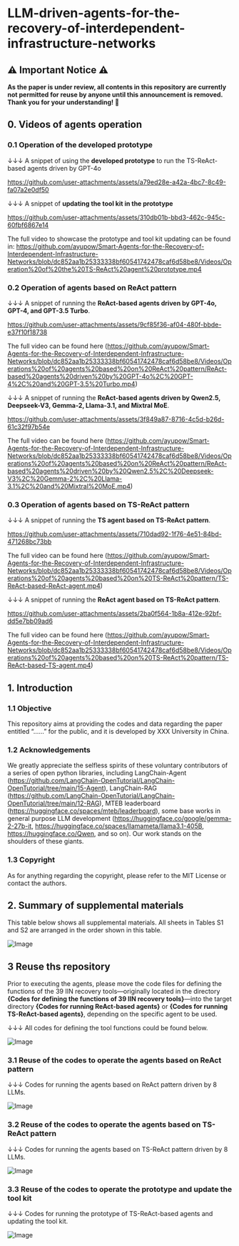 # LLM-driven-agents-for-the-recovery-of-interdependent-infrastructure-networks

## ⚠️ Important Notice ⚠️
__As the paper is under review, all contents in this repository are currently not permitted for reuse by anyone until this announcement is removed. Thank you for your understanding! 🙏__

## 0. Videos of agents operation

### 0.1 Operation of the developed prototype

↓↓↓ A snippet of using the **developed prototype** to run the TS-ReAct-based agents driven by GPT-4o

https://github.com/user-attachments/assets/a79ed28e-a42a-4bc7-8c49-fa07a2e0df50

↓↓↓ A snippet of **updating the tool kit in the prototype**

https://github.com/user-attachments/assets/310db01b-bbd3-462c-945c-60fbf6867e14

The full video to showcase the prototype and tool kit updating can be found in: https://github.com/ayupow/Smart-Agents-for-the-Recovery-of-Interdependent-Infrastructure-Networks/blob/dc852aa1b25333338bf60541742478caf6d58be8/Videos/Operation%20of%20the%20TS-ReAct%20agent%20prototype.mp4

### 0.2 Operation of agents based on ReAct pattern

↓↓↓ A snippet of running the **ReAct-based agents driven by GPT-4o, GPT-4, and GPT-3.5 Turbo**.

https://github.com/user-attachments/assets/9cf85f36-af04-480f-bbde-e37f10f18738

The full video can be found here (https://github.com/ayupow/Smart-Agents-for-the-Recovery-of-Interdependent-Infrastructure-Networks/blob/dc852aa1b25333338bf60541742478caf6d58be8/Videos/Operations%20of%20agents%20based%20on%20ReAct%20pattern/ReAct-based%20agents%20driven%20by%20GPT-4o%2C%20GPT-4%2C%20and%20GPT-3.5%20Turbo.mp4)
 
↓↓↓ A snippet of running the **ReAct-based agents driven by Qwen2.5, Deepseek-V3, Gemma-2, Llama-3.1, and Mixtral MoE**.

https://github.com/user-attachments/assets/3f849a87-8716-4c5d-b26d-61c32f97b54e

The full video can be found here (https://github.com/ayupow/Smart-Agents-for-the-Recovery-of-Interdependent-Infrastructure-Networks/blob/dc852aa1b25333338bf60541742478caf6d58be8/Videos/Operations%20of%20agents%20based%20on%20ReAct%20pattern/ReAct-based%20agents%20driven%20by%20Qwen2.5%2C%20Deepseek-V3%2C%20Gemma-2%2C%20Llama-3.1%2C%20and%20Mixtral%20MoE.mp4)

### 0.3 Operation of agents based on TS-ReAct pattern

↓↓↓ A snippet of running the **TS agent based on TS-ReAct pattern**. 

https://github.com/user-attachments/assets/710dad92-1f76-4e51-84bd-471268bc73bb

The full video can be found here (https://github.com/ayupow/Smart-Agents-for-the-Recovery-of-Interdependent-Infrastructure-Networks/blob/dc852aa1b25333338bf60541742478caf6d58be8/Videos/Operations%20of%20agents%20based%20on%20TS-ReAct%20pattern/TS-ReAct-based-ReAct-agent.mp4)

↓↓↓ A snippet of running the **ReAct agent based on TS-ReAct pattern**. 

https://github.com/user-attachments/assets/2ba0f564-1b8a-412e-92bf-dd5e7bb09ad6

The full video can be found here (https://github.com/ayupow/Smart-Agents-for-the-Recovery-of-Interdependent-Infrastructure-Networks/blob/dc852aa1b25333338bf60541742478caf6d58be8/Videos/Operations%20of%20agents%20based%20on%20TS-ReAct%20pattern/TS-ReAct-based-TS-agent.mp4)

## 1. Introduction
### 1.1 Objective 
This repository aims at providing the codes and data regarding the paper entitled “……” for the public, and it is developed by XXX University in China.
### 1.2 Acknowledgements
We greatly appreciate the selfless spirits of these voluntary contributors of a series of open python libraries, including LangChain-Agent (https://github.com/LangChain-OpenTutorial/LangChain-OpenTutorial/tree/main/15-Agent), LangChain-RAG (https://github.com/LangChain-OpenTutorial/LangChain-OpenTutorial/tree/main/12-RAG), MTEB leaderboard (https://huggingface.co/spaces/mteb/leaderboard), some base works in general purpose LLM development (https://huggingface.co/google/gemma-2-27b-it, https://huggingface.co/spaces/llamameta/llama3.1-405B, https://huggingface.co/Qwen, and so on). Our work stands on the shoulders of these giants.
### 1.3 Copyright
As for anything regarding the copyright, please refer to the MIT License or contact the authors.

## 2. Summary of supplemental materials
This table below shows all supplemental materials. All sheets in Tables S1 and S2 are arranged in the order shown in this table.

![Image](https://github.com/user-attachments/assets/2adff04b-116c-43de-8596-3166022751de)

## 3 Reuse ths repository
Prior to executing the agents, please move the code files for defining the functions of the 39 IIN recovery tools—originally located in the directory **{Codes for defining the functions of 39 IIN recovery tools}**—into the target directory **{Codes for running ReAct-based agents}** or **{Codes for running TS-ReAct-based agents}**, depending on the specific agent to be used.

↓↓↓ All codes for defining the tool functions could be found below.

![Image](https://github.com/user-attachments/assets/f5edf27c-d541-4571-9ec4-349a43f1a188)

### 3.1 Reuse of the codes to operate the agents based on ReAct pattern
↓↓↓ Codes for running the agents based on ReAct pattern driven by 8 LLMs.

![Image](https://github.com/user-attachments/assets/049ba853-593b-4cab-a5e7-6d1a8d35a923)

### 3.2 Reuse of the codes to operate the agents based on TS-ReAct pattern
↓↓↓ Codes for running the agents based on TS-ReAct pattern driven by 8 LLMs.

![Image](https://github.com/user-attachments/assets/5f0b06e6-a6a8-49fb-a0b5-260131b7f628)

### 3.3 Reuse of the codes to operate the prototype and update the tool kit
↓↓↓ Codes for running the prototype of TS-ReAct-based agents and updating the tool kit.

![Image](https://github.com/user-attachments/assets/763d8d30-7d3b-4324-87eb-05f7c917babe)





